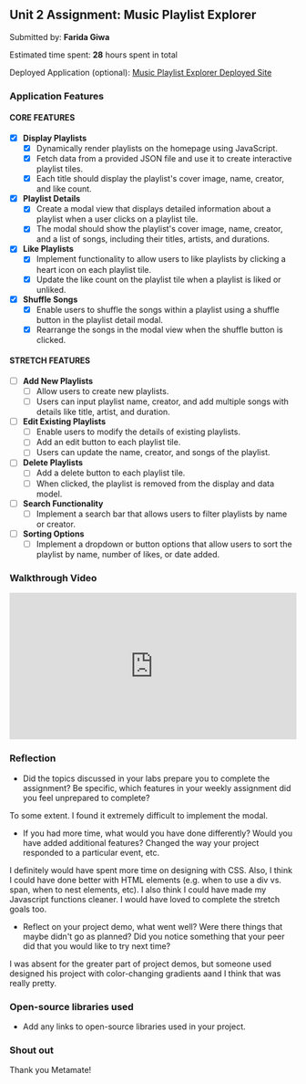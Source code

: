 ## Unit 2 Assignment: Music Playlist Explorer

Submitted by: **Farida Giwa**

Estimated time spent: **28** hours spent in total

Deployed Application (optional): [Music Playlist Explorer Deployed Site](ADD_LINK_HERE)

### Application Features

#### CORE FEATURES

- [x] **Display Playlists**
  - [x] Dynamically render playlists on the homepage using JavaScript.
  - [x] Fetch data from a provided JSON file and use it to create interactive playlist tiles.
  - [x] Each title should display the playlist's cover image, name, creator, and like count.

- [x] **Playlist Details**
  - [x] Create a modal view that displays detailed information about a playlist when a user clicks on a playlist tile.
  - [x] The modal should show the playlist's cover image, name, creator, and a list of songs, including their titles, artists, and durations.

- [x] **Like Playlists**
  - [x] Implement functionality to allow users to like playlists by clicking a heart icon on each playlist tile.
  - [x] Update the like count on the playlist tile when a playlist is liked or unliked.

- [x] **Shuffle Songs**
  - [x] Enable users to shuffle the songs within a playlist using a shuffle button in the playlist detail modal.
  - [x] Rearrange the songs in the modal view when the shuffle button is clicked.

#### STRETCH FEATURES

- [ ] **Add New Playlists**
  - [ ] Allow users to create new playlists.
  - [ ] Users can input playlist name, creator, and add multiple songs with details like title, artist, and duration.

- [ ] **Edit Existing Playlists**
  - [ ] Enable users to modify the details of existing playlists.
  - [ ] Add an edit button to each playlist tile.
  - [ ] Users can update the name, creator, and songs of the playlist.

- [ ] **Delete Playlists**
  - [ ] Add a delete button to each playlist tile.
  - [ ] When clicked, the playlist is removed from the display and data model.

- [ ] **Search Functionality**
  - [ ] Implement a search bar that allows users to filter playlists by name or creator.

- [ ] **Sorting Options**
  - [ ] Implement a dropdown or button options that allow users to sort the playlist by name, number of likes, or date added.

### Walkthrough Video


<div style="position: relative; padding-bottom: 51.041666666666664%; height: 0;"><iframe src="https://www.loom.com/embed/194fb1c9e4c944e995e4ce17632e2624?sid=5b55fc51-2ddb-4d15-a3a8-a4c7dfe7c3e1" frameborder="0" webkitallowfullscreen mozallowfullscreen allowfullscreen style="position: absolute; top: 0; left: 0; width: 100%; height: 100%;"></iframe></div>

### Reflection

* Did the topics discussed in your labs prepare you to complete the assignment? Be specific, which features in your weekly assignment did you feel unprepared to complete?

To some extent. I found it extremely difficult to implement the modal. 

* If you had more time, what would you have done differently? Would you have added additional features? Changed the way your project responded to a particular event, etc.
  
I definitely would have spent more time on designing with CSS. Also, I think I could have done better with HTML elements (e.g. when to use a div vs. span, when to nest elements, etc). I also think I could have made my Javascript functions cleaner. I would have loved to complete the stretch goals too.

* Reflect on your project demo, what went well? Were there things that maybe didn't go as planned? Did you notice something that your peer did that you would like to try next time?

I was absent for the greater part of project demos, but someone used designed his project with color-changing gradients aand I think that was really pretty. 

### Open-source libraries used

- Add any links to open-source libraries used in your project.

### Shout out

Thank you Metamate!
